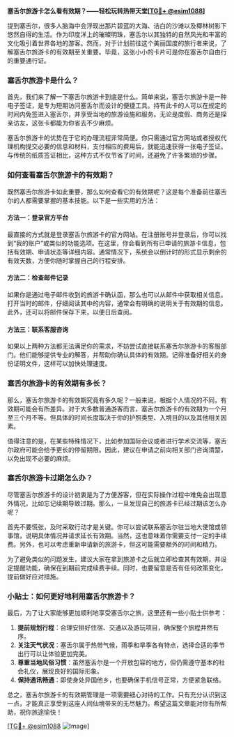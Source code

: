 **塞舌尔旅游卡怎么看有效期？——轻松玩转热带天堂[[TG💪+ @esim1088](https://t.me/s/esim1088)]**

提到塞舌尔，很多人脑海中会浮现出那片碧蓝的大海、洁白的沙滩以及椰林树影下悠然自得的生活。作为印度洋上的璀璨明珠，塞舌尔以其独特的自然风光和丰富的文化吸引着世界各地的游客。然而，对于计划前往这个美丽国度的旅行者来说，了解塞舌尔旅游卡的有效期至关重要。毕竟，这张小小的卡片可是你在塞舌尔自由行的重要通行证。

### 塞舌尔旅游卡是什么？

首先，我们来了解一下塞舌尔旅游卡到底是什么。简单来说，塞舌尔旅游卡是一种电子签证，是专为短期访问塞舌尔而设计的便捷工具。持有此卡的人可以在规定的时间内免签进入塞舌尔，并享受当地的旅游设施和服务。无论是度假、商务还是探亲访友，这张卡都能为你省去不少麻烦。

塞舌尔旅游卡的优势在于它的办理流程非常简便。你只需通过官方网站或者授权代理机构提交必要的信息和材料，支付相应的费用后，就能迅速获得一张电子签证。与传统的纸质签证相比，这种方式不仅节省了时间，还避免了许多繁琐的步骤。

### 如何查看塞舌尔旅游卡的有效期？

既然塞舌尔旅游卡如此重要，那么如何查看它的有效期呢？这是每个准备前往塞舌尔的人都需要掌握的基本技能。以下是一些实用的方法：

#### 方法一：登录官方平台

最直接的方式就是登录塞舌尔旅游卡的官方网站。在注册账号并登录后，你可以找到“我的账户”或类似的功能选项。在这里，你会看到所有已申请的旅游卡信息，包括有效期、申请状态等详细内容。通常情况下，系统会以倒计时的形式显示剩余的有效天数，方便你随时掌握自己的行程安排。

#### 方法二：检查邮件记录

如果你是通过电子邮件收到的旅游卡确认函，那么也可以从邮件中获取相关信息。打开当时的邮件，仔细阅读其中的内容，通常会有明确的说明关于有效期的信息。此外，还可以将邮件保存下来，以便日后查阅。

#### 方法三：联系客服咨询

如果以上两种方法都无法满足你的需求，不妨尝试直接联系塞舌尔旅游卡的客服部门。他们能够提供专业的解答，并帮助你确认具体的有效期。记得准备好相关的身份证明文件，这样可以加快处理速度。

### 塞舌尔旅游卡的有效期有多长？

那么，塞舌尔旅游卡的有效期究竟有多久呢？一般来说，根据个人情况的不同，有效期可能会有所差异。对于大多数普通游客而言，塞舌尔旅游卡的有效期为一个月至三个月不等。但具体的时间长度取决于你的护照类型、入境目的以及其他相关因素。

值得注意的是，在某些特殊情况下，比如参加国际会议或者进行学术交流等，塞舌尔政府可能会给予更长的停留期限。因此，建议在申请之前向相关部门咨询清楚，以免出现不必要的麻烦。

### 塞舌尔旅游卡过期怎么办？

尽管塞舌尔旅游卡的设计初衷是为了方便游客，但在实际操作过程中难免会出现意外情况，比如忘记续期导致过期。那么，一旦发现自己的旅游卡已经过期该怎么办呢？

首先不要慌张，及时采取行动才是关键。你可以尝试联系塞舌尔驻当地大使馆或领事馆，说明具体情况并请求延长有效期。当然，这也意味着你需要支付一定的手续费。另外，也可以考虑重新申请新的旅游卡，但这可能需要额外的时间和精力。

为了避免类似的问题发生，建议大家在拿到旅游卡之后就立即检查其有效期，并设定提醒功能，确保在到期前完成续费手续。同时，也要留意是否有任何政策变化，提前做好应对措施。

### 小贴士：如何更好地利用塞舌尔旅游卡？

最后，为了让大家能够更加顺利地享受塞舌尔之旅，这里还有一些小贴士供参考：

1. **提前规划行程**：合理安排好住宿、交通以及游玩项目，确保整个旅程井然有序。
2. **关注天气状况**：塞舌尔属于热带气候，雨季和旱季各有特点，选择合适的季节出行可以让体验更加完美。
3. **尊重当地风俗习惯**：虽然塞舌尔是一个开放包容的地方，但仍需遵守基本的社会礼仪，展现良好的国际形象。
4. **保持通讯畅通**：即使身处异国他乡，也要确保手机信号正常，方便紧急联络。

总之，塞舌尔旅游卡的有效期管理是一项需要细心对待的工作。只有充分认识到这一点，才能真正享受到这座人间仙境带来的无尽魅力。希望这篇文章能对你有所帮助，祝你旅途愉快！

[[TG💪+ @esim1088](https://t.me/s/esim1088) ![Image](https://i.postimg.cc/4NQfJmqS/Snipaste-2025-05-13-00-14-12.png)]